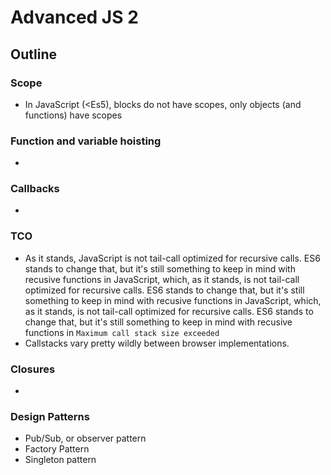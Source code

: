 # Advanced JS 2

## Outline

### Scope
- In JavaScript (<Es5), blocks do not have scopes, only objects (and functions) have scopes

### Function and variable hoisting
- 

### Callbacks
- 

### TCO
- As it stands, JavaScript is not tail-call optimized for recursive calls. ES6 stands to change that, but it's still something to keep in mind with recusive functions in JavaScript, which, as it stands, is not tail-call optimized for recursive calls. ES6 stands to change that, but it's still something to keep in mind with recusive functions in JavaScript, which, as it stands, is not tail-call optimized for recursive calls. ES6 stands to change that, but it's still something to keep in mind with recusive functions in `Maximum call stack size exceeded`
- Callstacks vary pretty wildly between browser implementations.

### Closures
- 

### Design Patterns
- Pub/Sub, or observer pattern
- Factory Pattern
- Singleton pattern
